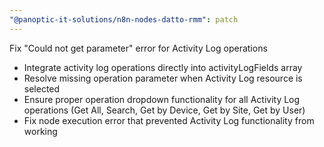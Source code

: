 ```yaml
---
"@panoptic-it-solutions/n8n-nodes-datto-rmm": patch
---
```


Fix "Could not get parameter" error for Activity Log operations

- Integrate activity log operations directly into activityLogFields array
- Resolve missing operation parameter when Activity Log resource is selected
- Ensure proper operation dropdown functionality for all Activity Log operations (Get All, Search, Get by Device, Get by Site, Get by User)
- Fix node execution error that prevented Activity Log functionality from working